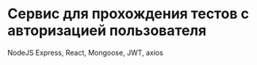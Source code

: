 <h1>Сервис для прохождения тестов с авторизацией пользователя</h1>
NodeJS Express, React, Mongoose, JWT, axios
